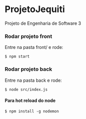 # ProjetoJequiti

Projeto de Engenharia de Software 3

### Rodar projeto front

Entre na pasta front/ e rode:

```
$ npm start
```

### Rodar projeto back

Entre na pasta back e rode:

```
$ node src/index.js
```

#### Para hot reload do node

```
$ npm install -g nodemon
```
